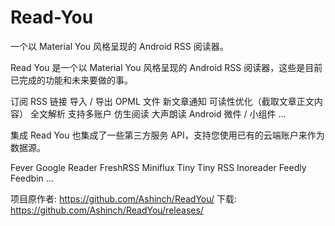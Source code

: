 # Read-You
一个以 Material You 风格呈现的 Android RSS 阅读器。


Read You 是一个以 Material You 风格呈现的 Android RSS 阅读器，这些是目前已完成的功能和未来要做的事。

 订阅 RSS 链接
 导入 / 导出 OPML 文件
 新文章通知
 可读性优化（截取文章正文内容）
 全文解析
 支持多账户
 仿生阅读
 大声朗读
 Android 微件 / 小组件
 ...



 集成
Read You 也集成了一些第三方服务 API，支持您使用已有的云端账户来作为数据源。

 Fever
 Google Reader
 FreshRSS
 Miniflux
 Tiny Tiny RSS
 Inoreader
 Feedly
 Feedbin
 ...

 项目原作者:
 https://github.com/Ashinch/ReadYou/
 下载:
 https://github.com/Ashinch/ReadYou/releases/

 

 
